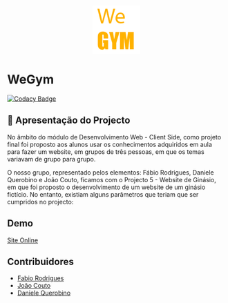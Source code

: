 <div align="center">
	<img src="https://raw.githubusercontent.com/FabioRodrigues0/wegym/main/src/assets/icons/Logo.png">
</div>

# WeGym

[![Codacy Badge](https://api.codacy.com/project/badge/Grade/7beb9803bf994ecf8e690c6fc35eb9f5)](https://app.codacy.com/gh/FabioRodrigues0/wegym?utm_source=github.com&utm_medium=referral&utm_content=FabioRodrigues0/wegym&utm_campaign=Badge_Grade)

## 🚀 Apresentação do Projecto

No âmbito do módulo de Desenvolvimento Web - Client Side, como projeto final foi proposto
aos alunos usar os conhecimentos adquiridos em aula para fazer um website, em grupos de três
pessoas, em que os temas variavam de grupo para grupo.

O nosso grupo, representado pelos elementos: Fábio Rodrigues, Daniele Querobino e João
Couto, ficamos com o Projecto 5 - Website de Ginásio, em que foi proposto o desenvolvimento
de um website de um ginásio fictício.
No entanto, existiam alguns parâmetros que teriam que ser cumpridos no projecto:

## Demo

[Site Online](https://wegym.vercel.app)

## Contribuidores

* [Fabio Rodrigues](https://github.com/FabioRodrigues0/)
* [João Couto](https://github.com/JoaoNuno96)
* [Daniele Querobino](https://github.com/Danyferli)

